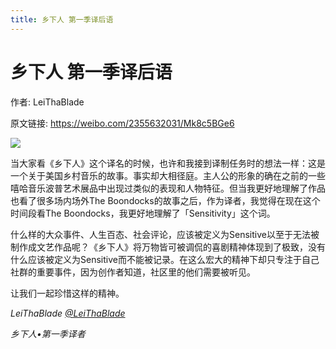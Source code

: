 ```yaml
---
title: 乡下人 第一季译后语
---
```


# 乡下人 第一季译后语

作者: LeiThaBlade

原文链接: https://weibo.com/2355632031/Mk8c5BGe6

![](/assets/image/乡下人%20第一季译后语.jpg)

当大家看《乡下人》这个译名的时候，也许和我接到译制任务时的想法一样：这是一个关于美国乡村音乐的故事。事实却大相径庭。主人公的形象的确在之前的一些嘻哈音乐波普艺术展品中出现过类似的表现和人物特征。但当我更好地理解了作品也看了很多场内场外The Boondocks的故事之后，作为译者，我觉得在现在这个时间段看The Boondocks，我更好地理解了「Sensitivity」这个词。

什么样的大众事件、人生百态、社会评论，应该被定义为Sensitive以至于无法被制作成文艺作品呢？《乡下人》将万物皆可被调侃的喜剧精神体现到了极致，没有什么应该被定义为Sensitive而不能被记录。在这么宏大的精神下却只专注于自己社群的重要事件，因为创作者知道，社区里的他们需要被听见。

让我们一起珍惜这样的精神。 

*LeiThaBlade [@LeiThaBlade](https://weibo.com/n/LeiThaBlade)* 

*乡下人•第一季译者*